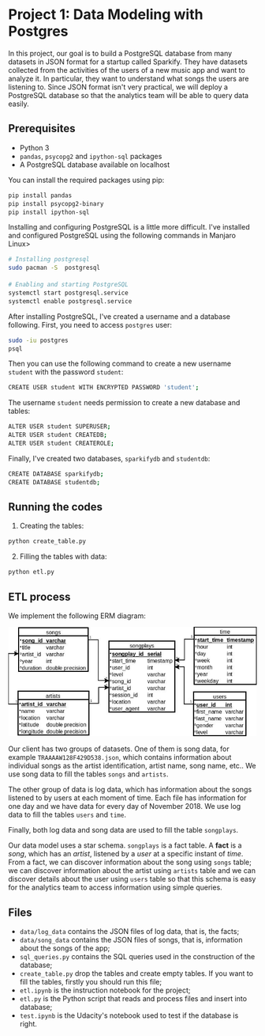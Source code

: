 # Project 1: Data Modeling with Postgres

In this project, our goal is to build a PostgreSQL database from many datasets in JSON format for a startup called Sparkify. They have datasets collected from the activities of the users of a new music app and want to analyze it. In particular, they want to understand what songs the users are listening to. Since JSON format isn't very practical, we will deploy a PostgreSQL database so that the analytics team will be able to query data easily.

## Prerequisites

- Python 3
- `pandas`, `psycopg2` and `ipython-sql` packages
- A PostgreSQL database available on localhost

You can install the required packages using pip:

```bash
pip install pandas
pip install psycopg2-binary
pip install ipython-sql
```

Installing and configuring PostgreSQL is a little more difficult. I've installed and configured PostgreSQL using the following commands in Manjaro Linux>

```bash
# Installing postgresql
sudo pacman -S  postgresql

# Enabling and starting PostgreSQL
systemctl start postgresql.service
systemctl enable postgresql.service 
```

After installing PostgreSQL, I've created a username and a database following. First, you need to access `postgres` user:

```bash
sudo -iu postgres
psql
```

Then you can use the following command to create a new username `student` with the password `student`:

```bash
CREATE USER student WITH ENCRYPTED PASSWORD 'student';
```

The username `student` needs permission to create a new database and tables:

```bash
ALTER USER student SUPERUSER;
ALTER USER student CREATEDB;
ALTER USER student CREATEROLE;
```

Finally, I've created two databases, `sparkifydb` and `studentdb`:

```bash
CREATE DATABASE sparkifydb;
CREATE DATABASE studentdb;
```

## Running the codes

1. Creating the tables:

```bash
python create_table.py
```

2. Filling the tables with data:

```bash
python etl.py
```

## ETL process

We implement the following ERM diagram:

![Alt text](docs/erm_project1.jpeg "PyMoCap")

Our client has two groups of datasets. One of them is song data, for example `TRAAAAW128F429D538.json`, which contains information about individual songs as the artist identification, artist name, song name, etc.. We use song data to fill the tables `songs` and `artists`.

The other group of data is log data, which has information about the songs listened to by users at each moment of time. Each file has information for one day and we have data for every day of November 2018. We use log data to fill the tables `users` and `time`.

Finally, both log data and song data are used to fill the table `songplays`.

Our data model uses a star schema. `songplays` is a fact table. A **fact** is a *song*, which has an *artist*, listened by a *user* at a specific instant of *time*. From a fact, we can discover information about the song using `songs` table; we can discover information about the artist using `artists` table and we can discover details about the user using `users` table so that this schema is easy for the analytics team to access information using simple queries.

## Files

- `data/log_data` contains the JSON files of log data, that is, the facts;
- `data/song_data` contains the JSON files of songs, that is, information about the songs of the app;
- `sql_queries.py` contains the SQL queries used in the construction of the database;
- `create_table.py` drop the tables and create empty tables. If you want to fill the tables, firstly you should run this file;
- `etl.ipynb` is the instruction notebook for the project;
- `etl.py` is the Python script that reads and process files and insert into database;
- `test.ipynb` is the Udacity's notebook used to test if the database is right.
